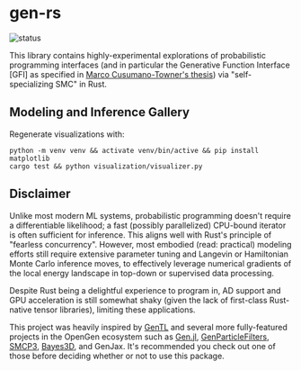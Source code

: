 # gen-rs

![status](https://github.com/agarret7/gen-rs/actions/workflows/test.yml/badge.svg)

This library contains highly-experimental explorations of probabilistic programming interfaces (and in particular the Generative Function Interface [GFI] as specified in [Marco Cusumano-Towner's thesis](https://www.mct.dev/assets/mct-thesis.pdf)) via "self-specializing SMC" in Rust.


## Modeling and Inference Gallery

Regenerate visualizations with:
```shell
python -m venv venv && activate venv/bin/active && pip install matplotlib
cargo test && python visualization/visualizer.py
```


## Disclaimer

Unlike most modern ML systems, probabilistic programming doesn't require a differentiable likelihood; a fast (possibly parallelized) CPU-bound iterator is often sufficient for inference. This aligns well with Rust's principle of "fearless concurrency". However, most embodied (read: practical) modeling efforts still require extensive parameter tuning and Langevin or Hamiltonian Monte Carlo inference moves, to effectively leverage numerical gradients of the local energy landscape in top-down or supervised data processing.

Despite Rust being a delightful experience to program in, AD support and GPU acceleration is still somewhat shaky (given the lack of first-class Rust-native tensor libraries), limiting these applications.

This project was heavily inspired by [GenTL](https://github.com/OpenGen/GenTL/tree/main) and several more fully-featured projects in the OpenGen ecosystem such as [Gen.jl](https://github.com/probcomp/Gen.jl/tree/master), [GenParticleFilters](https://github.com/probcomp/GenParticleFilters.jl), [SMCP3](https://github.com/probcomp/aistats2023-smcp3), [Bayes3D](https://github.com/probcomp/bayes3d/tree/main), and GenJax. It's recommended you check out one of those before deciding whether or not to use this package.